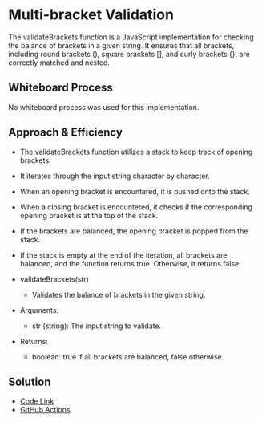 # Multi-bracket Validation

The validateBrackets function is a JavaScript implementation for checking the balance of brackets in a given string. It ensures that all brackets, including round brackets (), square brackets [], and curly brackets {}, are correctly matched and nested.

## Whiteboard Process

No whiteboard process was used for this implementation.

## Approach & Efficiency

- The validateBrackets function utilizes a stack to keep track of opening brackets.
- It iterates through the input string character by character.
- When an opening bracket is encountered, it is pushed onto the stack.
- When a closing bracket is encountered, it checks if the corresponding opening bracket is at the top of the stack.
- If the brackets are balanced, the opening bracket is popped from the stack.
- If the stack is empty at the end of the iteration, all brackets are balanced, and the function returns true. Otherwise, it returns false.

- validateBrackets(str)

  - Validates the balance of brackets in the given string.

- Arguments:

  - str (string): The input string to validate.

- Returns:

  - boolean: true if all brackets are balanced, false otherwise.

## Solution

- [Code Link](../stack-queue-brackets/index.js)
- [GitHub Actions](https://github.com/KatKho/data-structures-and-algorithms/actions)


